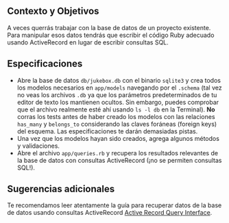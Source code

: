 ## Contexto y Objetivos

A veces querrás trabajar con la base de datos de un proyecto existente. Para manipular esos datos tendrás que escribir el código Ruby adecuado usando ActiveRecord en lugar de escribir consultas SQL.

## Especificaciones

- Abre la base de datos `db/jukebox.db` con el binario `sqlite3` y crea todos los modelos necesarios en `app/models` navegando por el `.schema` (tal vez no veas los archivos `.db` ya que los parámetros predeterminados de tu editor de texto los mantienen ocultos. Sin embargo, puedes comprobar que el archivo realmente esté ahí usando `ls -l db` en la Terminal). **No** corras los tests antes de haber creado los modelos con las relaciones `has_many` y `belongs_to` considerando las claves foráneas (foreign keys) del esquema. Las especificaciones te darán demasiadas pistas.
- Una vez que los modelos hayan sido creados, agrega algunos métodos y validaciones.
- Abre el archivo `app/queries.rb` y recupera los resultados relevantes de la base de datos con consultas ActiveRecord (¡no se permiten consultas SQL!).

## Sugerencias adicionales

Te recomendamos leer atentamente la guía para recuperar datos de la base de datos usando consultas ActiveRecord [Active Record Query Interface](http://guides.rubyonrails.org/active_record_querying.html).
